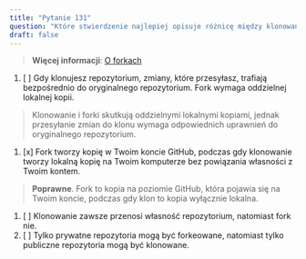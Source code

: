```yaml
---
title: "Pytanie 131"  
question: "Które stwierdzenie najlepiej opisuje różnicę między klonowaniem a forkiem repozytorium?"  
draft: false  
---
```


> **Więcej informacji**: [O forkach](https://docs.github.com/en/pull-requests/collaborating-with-pull-requests/working-with-forks/about-forks)

1. [ ] Gdy klonujesz repozytorium, zmiany, które przesyłasz, trafiają bezpośrednio do oryginalnego repozytorium. Fork wymaga oddzielnej lokalnej kopii.  
  > Klonowanie i forki skutkują oddzielnymi lokalnymi kopiami, jednak przesyłanie zmian do klonu wymaga odpowiednich uprawnień do oryginalnego repozytorium.  
1. [x] Fork tworzy kopię w Twoim koncie GitHub, podczas gdy klonowanie tworzy lokalną kopię na Twoim komputerze bez powiązania własności z Twoim kontem.  
  > **Poprawne**. Fork to kopia na poziomie GitHub, która pojawia się na Twoim koncie, podczas gdy klon to kopia wyłącznie lokalna.  
1. [ ] Klonowanie zawsze przenosi własność repozytorium, natomiast fork nie.  
1. [ ] Tylko prywatne repozytoria mogą być forkeowane, natomiast tylko publiczne repozytoria mogą być klonowane.  

